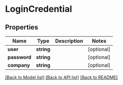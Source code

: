 # LoginCredential

## Properties
Name | Type | Description | Notes
------------ | ------------- | ------------- | -------------
**user** | **string** |  | [optional] 
**password** | **string** |  | [optional] 
**company** | **string** |  | [optional] 

[[Back to Model list]](../README.md#documentation-for-models) [[Back to API list]](../README.md#documentation-for-api-endpoints) [[Back to README]](../README.md)

